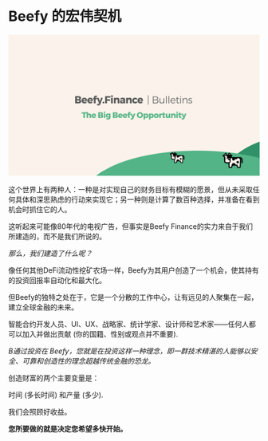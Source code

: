 # Beefy 的宏伟契机

![](../.gitbook/assets/bulletin-the-big-beefy-opportunity.png)

这个世界上有两种人：一种是对实现自己的财务目标有模糊的愿景，但从未采取任何具体和深思熟虑的行动来实现它；另一种则是计算了数百种选择，并准备在看到机会时抓住它的人。

这听起来可能像80年代的电视广告，但事实是Beefy Finance的实力来自于我们所建造的，而不是我们所说的。

_那么，我们建造了什么呢？_

像任何其他DeFi流动性挖矿农场一样，Beefy为其用户创造了一个机会，使其持有的投资回报率自动化和最大化。

但Beefy的独特之处在于，它是一个分散的工作中心，让有远见的人聚集在一起，建立全球金融的未来。

智能合约开发人员、UI、UX、战略家、统计学家、设计师和艺术家——任何人都可以加入并做出贡献 \(你的国籍、性别或观点并不重要\).

_B通过投资在 Beefy，您就是在投资这样一种理念，即一群技术精湛的人能够以安全、可靠和创造性的理念超越传统金融的恐龙。_

创造财富的两个主要变量是：

时间 \(多长时间\) 和产量 \(多少\).

我们会照顾好收益。

**您所要做的就是决定您希望多快开始。**


